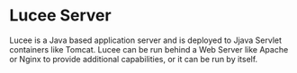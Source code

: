 # Lucee Server

Lucee is a Java based application server and is deployed to Jjava Servlet containers like Tomcat. Lucee can be run behind a Web Server like Apache or Nginx to provide additional capabilities, or it can be run by itself.